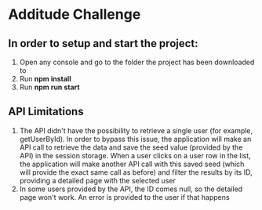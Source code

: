 # Additude Challenge

## In order to setup and start the project:
1) Open any console and go to the folder the project has been downloaded to
2) Run **npm install**
3) Run **npm run start**

## API Limitations
1) The API didn't have the possibility to retrieve a single user (for example, getUserById). In order to bypass this issue, the application will make an API call to retrieve the data and save the seed value (provided by the API) in the session storage. When a user clicks on a user row in the list, the application will make another API call with this saved seed (which will provide the exact same call as before) and filter the results by its ID, providing a detailed page with the selected user
2) In some users provided by the API, the ID comes null, so the detailed page won't work. An error is provided to the user if that happens
